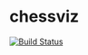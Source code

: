 # chessviz
[![Build Status](https://travis-ci.org/ssshazam/chessviz.svg?branch=master)](https://travis-ci.org/ssshazam/chessviz)
